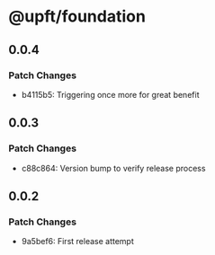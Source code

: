 # @upft/foundation

## 0.0.4

### Patch Changes

- b4115b5: Triggering once more for great benefit

## 0.0.3

### Patch Changes

- c88c864: Version bump to verify release process

## 0.0.2

### Patch Changes

- 9a5bef6: First release attempt
